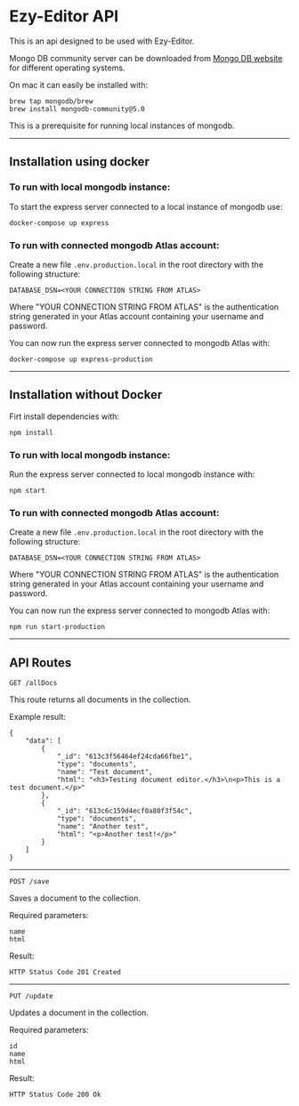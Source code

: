 # Ezy-Editor API

This is an api designed to be used with Ezy-Editor.

Mongo DB community server can be downloaded from [Mongo DB website](https://www.mongodb.com/try/download/community) for different operating systems.

On mac it can easily be installed with:

````
brew tap mongodb/brew
brew install mongodb-community@5.0
````

This is a prerequisite for running local instances of mongodb.

----

## Installation using docker

### To run with local mongodb instance:

To start the express server connected to a local instance of mongodb use:

````
docker-compose up express
````

### To run with connected mongodb Atlas account:

Create a new file ``` .env.production.local ``` in the root directory with the following structure:

````
DATABASE_DSN=<YOUR CONNECTION STRING FROM ATLAS>
````

Where "YOUR CONNECTION STRING FROM ATLAS" is the authentication string generated in your Atlas account containing your username and password.

You can now run the express server connected to mongodb Atlas with:

````
docker-compose up express-production
````

----

## Installation without Docker

Firt install dependencies with:

````
npm install
````

### To run with local mongodb instance:

Run the express server connected to local mongodb instance with:

````
npm start
````

### To run with connected mongodb Atlas account:

Create a new file ``` .env.production.local ``` in the root directory with the following structure:

````
DATABASE_DSN=<YOUR CONNECTION STRING FROM ATLAS>
````

Where "YOUR CONNECTION STRING FROM ATLAS" is the authentication string generated in your Atlas account containing your username and password.

You can now run the express server connected to mongodb Atlas with:

````
npm run start-production
````

----

## API Routes

````
GET /allDocs
````
This route returns all documents in the collection.

Example result:

````
{
    "data": [
        {
            "_id": "613c3f56464ef24cda66fbe1",
            "type": "documents",
            "name": "Test document",
            "html": "<h3>Testing document editor.</h3>\n<p>This is a test document.</p>"
        },
        {
            "_id": "613c6c159d4ecf0a80f3f54c",
            "type": "documents",
            "name": "Another test",
            "html": "<p>Another test!</p>"
        }
    ]
}
````

----

````
POST /save
````

Saves a document to the collection.

Required parameters:
````
name
html
````

Result:
````
HTTP Status Code 201 Created
````

----

````
PUT /update
````

Updates a document in the collection.

Required parameters:
````
id
name
html
````

Result:
````
HTTP Status Code 200 Ok
````
